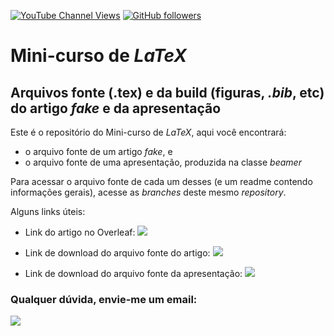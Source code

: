 [![YouTube Channel Views](https://img.shields.io/youtube/channel/views/UC7bMBdlD9U-qJD8q2tTgKVw?label=youtube&style=social)](https://www.youtube.com/channel/UC7bMBdlD9U-qJD8q2tTgKVw)  [![GitHub followers](https://img.shields.io/github/followers/omanuelcosta?style=social)](https://github.com/omanuelcosta/)   
<a href=https://github.com/omanuelcosta/Mini-curso_LaTeX></a>


#  Mini-curso de _LaTeX_

## Arquivos fonte (.tex) e da build (figuras, _.bib_, etc) do artigo _fake_ e da apresentação

Este é o repositório do Mini-curso de _LaTeX_, aqui você encontrará:

- o arquivo fonte de um artigo _fake_, e
- o arquivo fonte de uma apresentação, produzida na classe _beamer_

Para acessar o arquivo fonte de cada um desses (e um readme contendo informações gerais), acesse as _branches_ deste mesmo _repository_.
  
Alguns links úteis:
- Link do artigo no Overleaf: <a href="https://www.overleaf.com/read/bvcypwwnxjwx"><img src="https://a.fsdn.com/allura/s/overleaf/icon?1597619030?&w=48"/></a>
  
- Link de download do arquivo fonte do artigo: <a href=https://github.com/omanuelcosta/Mini-curso_LaTeX/archive/refs/heads/artigo.zip><img src="https://img.shields.io/github/downloads/omanuelcosta/Mini-curso_LaTeX/artigo/total"></a>
  
- Link de download do arquivo fonte da apresentação: <a href=https://github.com/omanuelcosta/Mini-curso_LaTeX/archive/refs/heads/apresenta%C3%A7%C3%A3o.zip><img src="https://img.shields.io/github/downloads/omanuelcosta/Mini-curso_LaTeX/presentation/total"></a>
 
### Qualquer dúvida, envie-me um email: 
  
  <a href="mailto:omanuelcosta@protonmail.com?subject=Mini-curso de LaTeX"><img src="https://img.shields.io/badge/ProtonMail-8B89CC?style=for-the-badge&logo=protonmail&logoColor=white"/></a>
